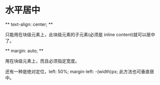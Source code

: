 # 水平居中 #

** text-align: center; **

只能用在块级元素上，此块级元素的子元素(必须是 inline content)就可以居中了。

** margin: auto; **

用在块级元素上，而且必须指定宽度。

还有一种是绝对定位，left: 50%; margin-left: -(width)px; 此方法也可垂直居中。